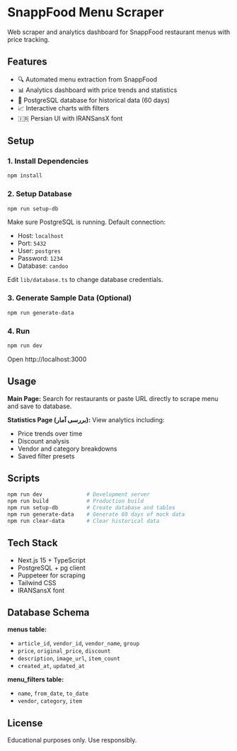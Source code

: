 # SnappFood Menu Scraper

Web scraper and analytics dashboard for SnappFood restaurant menus with price tracking.

## Features

- 🔍 Automated menu extraction from SnappFood
- 📊 Analytics dashboard with price trends and statistics
- 💾 PostgreSQL database for historical data (60 days)
- 📈 Interactive charts with filters
- 🇮🇷 Persian UI with IRANSansX font

## Setup

### 1. Install Dependencies
   ```bash
   npm install
   ```

### 2. Setup Database
   ```bash
npm run setup-db
```

Make sure PostgreSQL is running. Default connection:
- Host: `localhost`
- Port: `5432`
- User: `postgres`
- Password: `1234`
- Database: `candoo`

Edit `lib/database.ts` to change database credentials.

### 3. Generate Sample Data (Optional)
   ```bash
npm run generate-data
```

### 4. Run
   ```bash
   npm run dev
   ```

Open http://localhost:3000

## Usage

**Main Page:** Search for restaurants or paste URL directly to scrape menu and save to database.

**Statistics Page (بررسی آمار):** View analytics including:
- Price trends over time
- Discount analysis  
- Vendor and category breakdowns
- Saved filter presets

## Scripts

```bash
npm run dev              # Development server
npm run build            # Production build
npm run setup-db         # Create database and tables
npm run generate-data    # Generate 60 days of mock data
npm run clear-data       # Clear historical data
```

## Tech Stack

- Next.js 15 + TypeScript
- PostgreSQL + pg client
- Puppeteer for scraping
- Tailwind CSS
- IRANSansX font

## Database Schema

**menus table:**
- `article_id`, `vendor_id`, `vendor_name`, `group`
- `price`, `original_price`, `discount`
- `description`, `image_url`, `item_count`
- `created_at`, `updated_at`

**menu_filters table:**
- `name`, `from_date`, `to_date`
- `vendor`, `category`, `item`

## License

Educational purposes only. Use responsibly.
